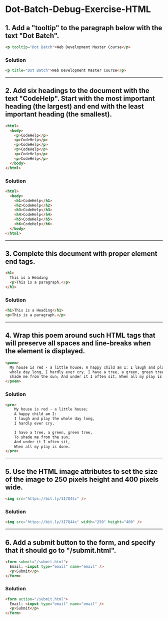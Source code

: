 # Dot-Batch-Debug-Exercise-HTML

## 1. Add a "tooltip" to the paragraph below with the text "Dot Batch".

```html
<p tooltip="Dot Batch">Web Development Master Course</p>
```

### Solution

```html
<p title="Dot Batch">Web Development Master Course</p>
```

---

## 2. Add six headings to the document with the text "CodeHelp". Start with the most important heading (the largest) and end with the least important heading (the smallest).

```html
<html>
  <body>
    <p>CodeHelp</p>
    <p>CodeHelp</p>
    <p>CodeHelp</p>
    <p>CodeHelp</p>
    <p>CodeHelp</p>
    <p>CodeHelp</p>
  </body>
</html>
```

### Solution

```html
<html>
  <body>
    <h1>CodeHelp</h1>
    <h2>CodeHelp</h2>
    <h3>CodeHelp</h3>
    <h4>CodeHelp</h4>
    <h5>CodeHelp</h5>
    <h6>CodeHelp</h6>
  </body>
</html>
```

---

## 3. Complete this document with proper element end tags.

```html
<h1>
  This is a Heading
  <p>This is a paragraph.</p>
</h1>
```

### Solution

```html
<h1>This is a Heading</h1>
<p>This is a paragraph.</p>
```

---

## 4. Wrap this poem around such HTML tags that will preserve all spaces and line-breaks when the element is displayed.

```html
<poem>
  My house is red - a little house; A happy child am I: I laugh and play the
  whole day long, I hardly ever cry. I have a tree, a green, green tree, To
  shade me from the sun; And under it I often sit, When all my play is done.
</poem>
```

### Solution

```html
<pre>
    My house is red - a little house;
    A happy child am I:
    I laugh and play the whole day long,
    I hardly ever cry.

    I have a tree, a green, green tree,
    To shade me from the sun;
    And under it I often sit,
    When all my play is done.
</pre>
```

---

## 5. Use the HTML image attributes to set the size of the image to 250 pixels height and 400 pixels wide.

```html
<img src="https://bit.ly/3I7Q44c" />
```

### Solution

```html
<img src="https://bit.ly/3I7Q44c" width="250" height="400" />
```

---

## 6. Add a submit button to the form, and specify that it should go to "/submit.html".

```html
<form submit="/submit.html">
  Email: <input type="email" name="email" />
  <p>Submit</p>
</form>
```

### Solution

```html
<form action="/submit.html">
  Email: <input type="email" name="email" />
  <p>Submit</p>
</form>
```
